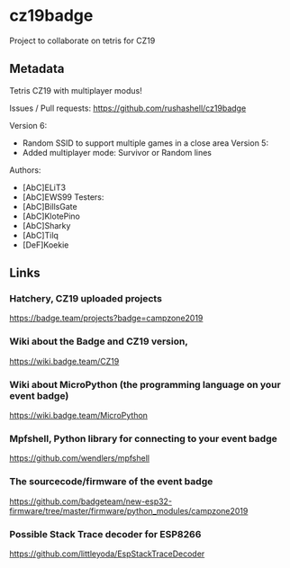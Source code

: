 # cz19badge
Project to collaborate on tetris for CZ19

## Metadata
Tetris CZ19 with multiplayer modus!

Issues / Pull requests: https://github.com/rushashell/cz19badge

Version 6:
- Random SSID to support multiple games in a close area
Version 5:
- Added multiplayer mode: Survivor or Random lines

Authors:
- [AbC]ELiT3
- [AbC]EWS99
Testers:
- [AbC]BillsGate
- [AbC]KlotePino
- [AbC]Sharky
- [AbC]Tilq
- [DeF]Koekie

## Links

### Hatchery, CZ19 uploaded projects
https://badge.team/projects?badge=campzone2019

### Wiki about the Badge and CZ19 version,
https://wiki.badge.team/CZ19

### Wiki about MicroPython (the programming language on your event badge)
https://wiki.badge.team/MicroPython

### Mpfshell, Python library for connecting to your event badge
https://github.com/wendlers/mpfshell

### The sourcecode/firmware of the event badge
https://github.com/badgeteam/new-esp32-firmware/tree/master/firmware/python_modules/campzone2019

### Possible Stack Trace decoder for ESP8266 
https://github.com/littleyoda/EspStackTraceDecoder
